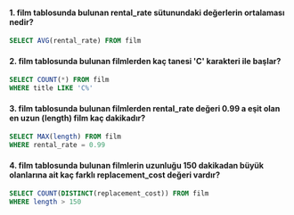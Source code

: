 #### 1. film tablosunda bulunan rental_rate sütunundaki değerlerin ortalaması nedir?

```SQL
SELECT AVG(rental_rate) FROM film
```

#### 2. film tablosunda bulunan filmlerden kaç tanesi 'C' karakteri ile başlar?

```SQL
SELECT COUNT(*) FROM film
WHERE title LIKE 'C%'
```

#### 3. film tablosunda bulunan filmlerden rental_rate değeri 0.99 a eşit olan en uzun (length) film kaç dakikadır?

```SQL
SELECT MAX(length) FROM film
WHERE rental_rate = 0.99
```

#### 4. film tablosunda bulunan filmlerin uzunluğu 150 dakikadan büyük olanlarına ait kaç farklı replacement_cost değeri vardır?

```SQL
SELECT COUNT(DISTINCT(replacement_cost)) FROM film
WHERE length > 150
```